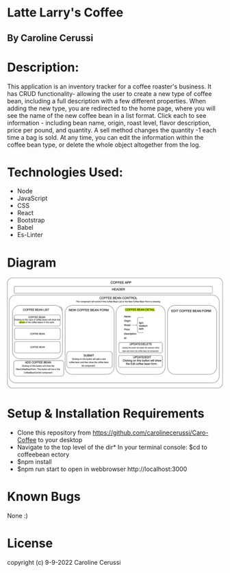 # Latte Larry's Coffee

## By Caroline Cerussi

# Description:

This application is an inventory tracker for a coffee roaster's business. It has CRUD functionality- allowing the user to create a new type of coffee bean, including a full description with a few different properties. When adding the new type, you are redirected to the home page, where you will see the name of the new coffee bean in a list format. Click each to see information - including bean name, origin, roast level, flavor description, price per pound, and quantity.  A sell method changes the quantity -1 each time a bag is sold. At any time, you can edit the information within the coffee bean type, or delete the whole object altogether from the log. 


# Technologies Used: 

* Node
* JavaScript
* CSS
* React
* Bootstrap
* Babel
* Es-Linter


# Diagram 
![CoffeeBeanControl Graph](IMG/Graph.jpg)


# Setup & Installation Requirements

* Clone this repository from https://github.com/carolinecerussi/Caro-Coffee to your desktop
* Navigate to the top level of the dir* In your terminal console: $cd to coffeebean
ectory
* $npm install
* $npm run start to open in webbrowser http://localhost:3000

# Known Bugs
None :) 


# License 
copyright (c) 9-9-2022 Caroline Cerussi